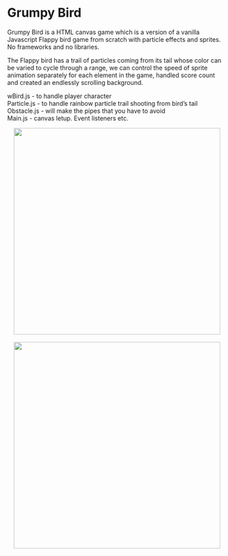# Grumpy Bird

Grumpy Bird is a HTML canvas game which is a version of a vanilla Javascript Flappy bird game from scratch with particle effects and sprites. No frameworks and no libraries. 

The Flappy bird has a trail of particles coming from its tail whose color can be varied to cycle through a range, we can control the speed of sprite animation separately for each element in the game, handled score count and created an endlessly scrolling background.

wBird.js - to handle player character\
Particle.js - to handle rainbow particle trail shooting from bird’s tail\
Obstacle.js - will make the pipes that you have to avoid\
Main.js - canvas letup. Event listeners etc. 





<p align="center">
  <img src="https://github.com/rishikadwarak/Grumpy-bird/blob/master/pics/pic1.png" width="475" />         
  <img src="https://github.com/rishikadwarak/Grumpy-bird/blob/master/pics/pic2.png" width="475" />         
</p>

